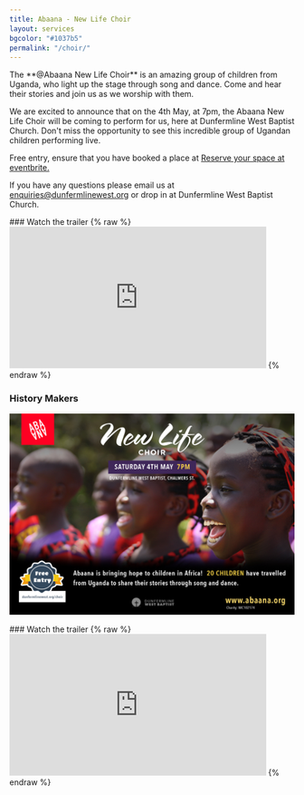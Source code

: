 ```yaml
---
title: Abaana - New Life Choir
layout: services
bgcolor: "#1037b5"
permalink: "/choir/"
---
```

<div class='col-md-6'>
<p>The **@Abaana New Life Choir** is an amazing group of children from Uganda, who light up the stage through song and dance. Come and hear their stories and join us as we worship with them.</p>

<p>We are excited to announce that on the 4th May, at 7pm, the Abaana New Life Choir will be coming to perform for us, here at Dunfermline West Baptist Church. Don't miss the opportunity to see this incredible group of Ugandan children performing live.</p>

<p>Free entry, ensure that you have booked a place at <a href='https://www.eventbrite.co.uk/e/abaana-new-life-choir-dunfermline-west-baptist-tickets-60754086107' target='_blank'>Reserve your space at eventbrite.</a></p>

<p>If you have any questions please email us at <a href='mailto:enquiries@dunfermlinewest.org?subject=kidzclub'>enquiries@dunfermlinewest.org</a> or drop in at Dunfermline West Baptist Church.</p>
</div>
<div class='col-md-6'>
### Watch the trailer
{% raw %}
<iframe width="90%" height="250" src="https://www.youtube.com/embed/sKZ_DmXIj6E" frameborder="0" allowfullscreen></iframe>
{% endraw %}
</div>
<div class="col-lg-12 text-normal">


### History Makers
<p class='text-center'><img class='center img-responsive' src='/assets/img/abaana-poster-HD.jpg' alt='Abaana New Life Choir' /></p>
</div>
<div class='col-md-6'>
### Watch the trailer
{% raw %}
<iframe width="90%" height="250" src="https://www.youtube.com/embed/sKZ_DmXIj6E" frameborder="0" allowfullscreen></iframe>
{% endraw %}

</div>